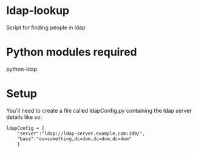 # ldap-lookup
Script for finding people in ldap

# Python modules required
python-ldap

# Setup
You'll need to create a file called ldapConfig.py containing the ldap server details like so:

```
ldapConfig = {
    "server":"ldap://ldap-server.example.com:389/",
    "base":"ou=something,dc=dom,dc=dom,dc=dom"
    }
```
